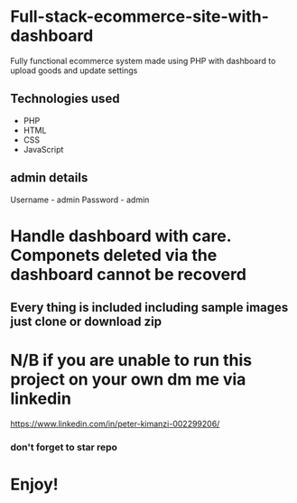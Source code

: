 
# Full-stack-ecommerce-site-with-dashboard
Fully functional ecommerce system made using PHP with dashboard to upload goods and update settings 

## Technologies used 
* PHP
* HTML
* CSS
* JavaScript

## admin details 

Username - admin
Password - admin

# Handle dashboard with care. Componets deleted via the dashboard cannot be recoverd


## Every thing is included including sample images just clone or download zip

# N/B if you are unable to run this project on your own dm me via linkedin 

https://www.linkedin.com/in/peter-kimanzi-002299206/




### don't forget to star repo 

# Enjoy!
